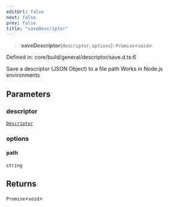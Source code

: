 ```yaml
---
editUrl: false
next: false
prev: false
title: "saveDescriptor"
---
```


> **saveDescriptor**(`descriptor`, `options`): `Promise`\<`void`\>

Defined in: core/build/general/descriptor/save.d.ts:6

Save a descriptor (JSON Object) to a file path
Works in Node.js environments

## Parameters

### descriptor

[`Descriptor`](/reference/dpkit/descriptor/)

### options

#### path

`string`

## Returns

`Promise`\<`void`\>
